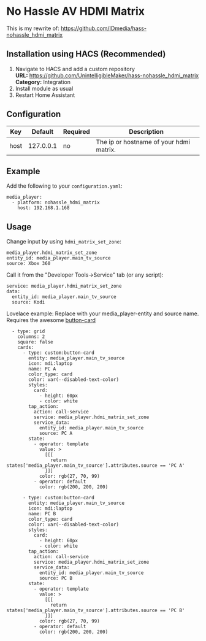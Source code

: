 No Hassle AV HDMI Matrix
============
This is my rewrite of: https://github.com/IDmedia/hass-nohassle_hdmi_matrix  

## Installation using HACS (Recommended)
1. Navigate to HACS and add a custom repository  
    **URL:** https://github.com/UnintelligibleMaker/hass-nohassle_hdmi_matrix
    **Category:** Integration
2. Install module as usual
3. Restart Home Assistant

## Configuration
| Key | Default | Required | Description
| --- | --- | --- | ---
| host | 127.0.0.1 | no | The ip or hostname of your hdmi matrix.

## Example
Add the following to your `configuration.yaml`:
```
media_player:
  - platform: nohassle_hdmi_matrix
    host: 192.168.1.168
```

## Usage
Change input by using `hdmi_matrix_set_zone`:
```
media_player.hdmi_matrix_set_zone
entity_id: media_player.main_tv_source
source: Xbox 360
```

Call it from the "Developer Tools->Service" tab (or any script):
```
service: media_player.hdmi_matrix_set_zone
data:
  entity_id: media_player.main_tv_source
  source: Kodi
```

Lovelace example:
Replace with your media_player-entity and source name. Requires the awesome [button-card](https://github.com/custom-cards/button-card)
```
  - type: grid
    columns: 2
    square: false
    cards:
      - type: custom:button-card
        entity: media_player.main_tv_source
        icon: mdi:laptop
        name: PC A
        color_type: card
        color: var(--disabled-text-color)
        styles:
          card:
            - height: 60px
            - color: white
        tap_action:
          action: call-service
          service: media_player.hdmi_matrix_set_zone
          service_data:
            entity_id: media_player.main_tv_source
            source: PC A
        state:
          - operator: template
            value: >
              [[[
                return states['media_player.main_tv_source'].attributes.source == 'PC A'
              ]]]
            color: rgb(27, 70, 99)
          - operator: default
            color: rgb(200, 200, 200)

      - type: custom:button-card
        entity: media_player.main_tv_source
        icon: mdi:laptop
        name: PC B
        color_type: card
        color: var(--disabled-text-color)
        styles:
          card:
            - height: 60px
            - color: white
        tap_action:
          action: call-service
          service: media_player.hdmi_matrix_set_zone
          service_data:
            entity_id: media_player.main_tv_source
            source: PC B
        state:
          - operator: template
            value: >
              [[[
                return states['media_player.main_tv_source'].attributes.source == 'PC B'
              ]]]
            color: rgb(27, 70, 99)
          - operator: default
            color: rgb(200, 200, 200)
```
